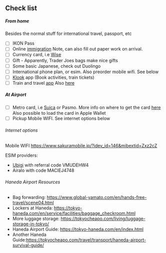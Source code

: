 
## Check list

##### From home

Besides the normal stuff for international travel, passport, etc

- [ ] IKON Pass
- [ ] Online [immigration](https://vjw-lp.digital.go.jp/en/) Note, can also fill out paper work on arrival.
- [ ] Currency card, i.e [Wise](https://wise.com/us/card/)
- [ ] Gift - Apparently, Trader Joes bags make nice gifts
- [ ] Some basic Japanese,  check out Duolingo
- [ ] International phone plan, or esim. Also preorder mobile wifi. See below
- [ ] [Klook](https://www.klook.com/?spm=Tetris_Appdownload.TopNavigation.BackHome&clickId=8ecfa64a05) app (Book activities, train tickets) 
- [ ] Train and travel [app](https://japantravel.navitime.com/en/) Also [here](https://smart-ex.jp/en/index.php)

##### At Airport

- [ ] Metro card, i.e [Suica](https://en.japantravel.com/guide/how-to-get-a-suica-card/22316) or Pasmo. More info on where to get the card [here](https://www.jreast.co.jp/multi/en/welcomesuica/welcomesuica.html) Also possible to load the card in Apple Wallet
- [ ] Pickup Mobile WIFI. See internet options below

###### Internet options

Mobile WIFI <https://www.sakuramobile.jp/?idev_id=146&mibextid=Zxz2cZ> 

ESIM providers:
- [Ubigi](https://cellulardata.ubigi.com/data-plans-and-coverage/) with referral code VMUDEHW4 
- Airalo with code MACIEJ4748

###### Haneda Airport Resources

- Bag forwarding: <https://www.global-yamato.com/en/hands-free-travel/scene04.html>
- Lockers at Haneda: https://tokyo-haneda.com/en/service/facilities/baggage_checkroom.html
- More luggage storage: https://tokyocheapo.com/living/luggage-storage-in-tokyo/
- Haneda Airport Guide: https://tokyo-haneda.com/en/index.html 
- Another Haneda Guide:https://tokyocheapo.com/travel/transport/haneda-airport-survival-guide/
